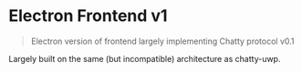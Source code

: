 # Electron Frontend v1

> Electron version of frontend largely implementing Chatty protocol v0.1

Largely built on the same (but incompatible) architecture as chatty-uwp.
